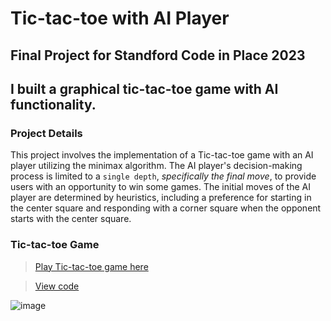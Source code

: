 # Tic-tac-toe with AI Player

## Final Project for Standford Code in Place 2023

## I built a graphical tic-tac-toe game with AI functionality. 

### Project Details
This project involves the implementation of a Tic-tac-toe game with an AI player utilizing the minimax algorithm. 
The AI player's decision-making process is limited to a `single depth`, *specifically the final move*, to provide users with an opportunity to win some games. 
The initial moves of the AI player are determined by heuristics, including a preference for starting in the center square and responding with a corner square when the opponent starts with the center square.


### Tic-tac-toe Game
> [Play Tic-tac-toe game here](https://codeinplace.stanford.edu/cip3/share/IYHhtaviuZy7AnEVhmIa)

> [View code](https://github.com/oanokyen/ml-projs/blob/main/algorithms/tic-tac-toe-with-AI-player/tictactoe.py)

![image](https://github.com/oanokyen/ml-projs/assets/72044731/309d46db-e0cd-4485-95ad-2946a4359b0a)
